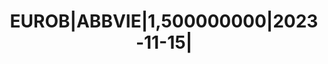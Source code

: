 ---
layout: asset
title: EUROB|ABBVIE|1,500000000|2023-11-15|                        
isin: XS2125913942
---